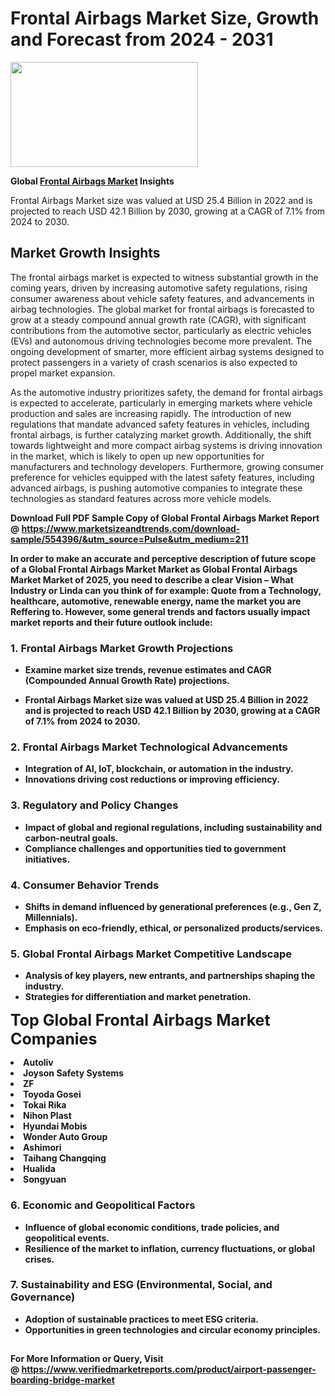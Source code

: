 <H1>Frontal Airbags Market Size, Growth and Forecast from 2024 - 2031</H1><img class="aligncenter size-medium wp-image-584254" src="https://thirdeyenews.in/wp-content/uploads/2024/09/Global-Market-Research-300x168.jpeg" alt="" width="300" height="168" /><p><strong>Global&nbsp;<a href="https://www.marketsizeandtrends.com/download-sample/554396/&amp;utm_source=Pulse&amp;utm_medium=211">Frontal Airbags Market</a> Insights</strong></p><p>Frontal Airbags Market size was valued at USD 25.4 Billion in 2022 and is projected to reach USD 42.1 Billion by 2030, growing at a CAGR of 7.1% from 2024 to 2030.</p><p><h2>Market Growth Insights</h2> <p>The frontal airbags market is expected to witness substantial growth in the coming years, driven by increasing automotive safety regulations, rising consumer awareness about vehicle safety features, and advancements in airbag technologies. The global market for frontal airbags is forecasted to grow at a steady compound annual growth rate (CAGR), with significant contributions from the automotive sector, particularly as electric vehicles (EVs) and autonomous driving technologies become more prevalent. The ongoing development of smarter, more efficient airbag systems designed to protect passengers in a variety of crash scenarios is also expected to propel market expansion.</p> <p><strong></strong></p> <p>As the automotive industry prioritizes safety, the demand for frontal airbags is expected to accelerate, particularly in emerging markets where vehicle production and sales are increasing rapidly. The introduction of new regulations that mandate advanced safety features in vehicles, including frontal airbags, is further catalyzing market growth. Additionally, the shift towards lightweight and more compact airbag systems is driving innovation in the market, which is likely to open up new opportunities for manufacturers and technology developers. Furthermore, growing consumer preference for vehicles equipped with the latest safety features, including advanced airbags, is pushing automotive companies to integrate these technologies as standard features across more vehicle models.</p> <p><strong></p><p><span class=""><strong>Download Full PDF Sample Copy of Global Frontal Airbags Market Report</strong> @ <a href="https://www.marketsizeandtrends.com/download-sample/554396/&amp;utm_source=Pulse&amp;utm_medium=211" target="_blank">https://www.marketsizeandtrends.com/download-sample/554396/&amp;utm_source=Pulse&amp;utm_medium=211</a></span></p><p>In order to make an accurate and perceptive description of future scope of a Global&nbsp;Frontal Airbags Market Market as Global&nbsp;Frontal Airbags Market Market of 2025, you need to describe a clear Vision &ndash; What Industry or Linda can you think of for example: Quote from a Technology, healthcare, automotive, renewable energy, name the market you are Reffering to. However, some general trends and factors usually impact market reports and their future outlook include:</p><h3>1.&nbsp;<strong>Frontal Airbags Market Growth Projections</strong></h3><ul><li>Examine market size trends, revenue estimates and CAGR (Compounded Annual Growth Rate) projections.</li><li><p>Frontal Airbags Market size was valued at USD 25.4 Billion in 2022 and is projected to reach USD 42.1 Billion by 2030, growing at a CAGR of 7.1% from 2024 to 2030.</p></li></ul><h3>2.&nbsp;<strong>Frontal Airbags Market Technological Advancements</strong></h3><ul><li>Integration of AI, IoT, blockchain, or automation in the industry.</li><li>Innovations driving cost reductions or improving efficiency.</li></ul><h3>3.&nbsp;<strong>Regulatory and Policy Changes</strong></h3><ul><li>Impact of global and regional regulations, including sustainability and carbon-neutral goals.</li><li>Compliance challenges and opportunities tied to government initiatives.</li></ul><h3>4.&nbsp;<strong>Consumer Behavior Trends</strong></h3><ul><li>Shifts in demand influenced by generational preferences (e.g., Gen Z, Millennials).</li><li>Emphasis on eco-friendly, ethical, or personalized products/services.</li></ul><h3>5.&nbsp;<strong>Global Frontal Airbags Market Competitive Landscape</strong></h3><ul><li>Analysis of key players, new entrants, and partnerships shaping the industry.</li><li>Strategies for differentiation and market penetration.</li></ul><p data-pm-slice="1 1 []"><span style="color: inherit; font-family: inherit; font-size: 25px;">Top Global Frontal Airbags Market Companies</span></p><div class="" data-test-id=""><p><li>Autoliv</li><li> Joyson Safety Systems</li><li> ZF</li><li> Toyoda Gosei</li><li> Tokai Rika</li><li> Nihon Plast</li><li> Hyundai Mobis</li><li> Wonder Auto Group</li><li> Ashimori</li><li> Taihang Changqing</li><li> Hualida</li><li> Songyuan</li></p></div><h3>6.&nbsp;<strong>Economic and Geopolitical Factors</strong></h3><ul><li>Influence of global economic conditions, trade policies, and geopolitical events.</li><li>Resilience of the market to inflation, currency fluctuations, or global crises.</li></ul><h3>7.&nbsp;<strong>Sustainability and ESG (Environmental, Social, and Governance)</strong></h3><ul><li>Adoption of sustainable practices to meet ESG criteria.</li><li>Opportunities in green technologies and circular economy principles.</li></ul><h2><strong style="font-size: 14px;">For More Information or Query, Visit @&nbsp;</strong><a style="background-color: #ffffff; font-size: 14px;" href="https://www.marketsizeandtrends.com/report/frontal-airbags-market/" target="_blank">https://www.verifiedmarketreports.com/product/airport-passenger-boarding-bridge-market</a></h2>

